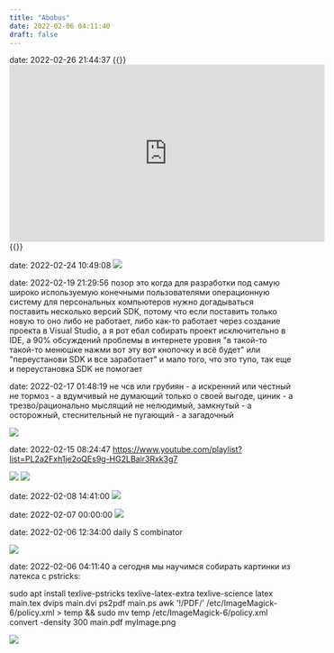 ```yaml
---
title: "Abobus"
date: 2022-02-06 04:11:40
draft: false
---
```


date: 2022-02-26 21:44:37
{{<rawhtml>}}<iframe width="560" height="315" src="https://www.youtube.com/embed/w0DCgbBKdAw" title="YouTube video player" frameborder="0" allow="accelerometer; autoplay; clipboard-write; encrypted-media; gyroscope; picture-in-picture" allowfullscreen></iframe>{{</rawhtml>}}

date: 2022-02-24 10:49:08
![](/img/vk/rfzFTDo4iBg.jpg)

date: 2022-02-19 21:29:56
позор это когда для разработки под самую широко используемую конечными пользователями операционную систему для персональных компьютеров нужно догадываться поставить несколько версий SDK, потому что если поставить только новую то оно либо не работает, либо как-то работает через создание проекта в Visual Studio, а я рот ебал собирать проект исключительно в IDE, а 90% обсуждений проблемы в интернете уровня "в такой-то такой-то менюшке нажми вот эту вот кнопочку и всё будет" или "переустанови SDK и все заработает" и мало того, что это тупо, так еще и переустановка SDK не помогает

date: 2022-02-17 01:48:19
не чсв или грубиян - а искренний или честный
не тормоз - а вдумчивый
не думающий только о своей выгоде, циник - а трезво/рационально мыслящий
не нелюдимый, замкнутый - а осторожный, стеснительный
не пугающий - а загадочный

![](/img/vk/NG5Xgc0j0UU.jpg)

date: 2022-02-15 08:24:47
https://www.youtube.com/playlist?list=PL2a2Fxh1je2oQEs9g-HG2LBair3Rxk3g7

![](/img/vk/3U7ls8YXopY.jpg)
![](/img/vk/Q1m8rwZYcaQ.jpg)

date: 2022-02-08 14:41:00
![](/img/vk/QP6ZL54OEcA.jpg)

date: 2022-02-07 00:00:00
![](/img/vk/Uz_iTb4NxuY.jpg)

date: 2022-02-06 12:34:00
daily S combinator

![](/img/vk/GkU3dkkr3vI.jpg)

date: 2022-02-06 04:11:40
а сегодня мы научимся собирать картинки из латекса с pstricks:

sudo apt install texlive-pstricks texlive-latex-extra texlive-science
latex main.tex
dvips main.dvi
ps2pdf main.ps
awk '!/PDF/' /etc/ImageMagick-6/policy.xml > temp && sudo mv temp /etc/ImageMagick-6/policy.xml
convert -density 300 main.pdf myImage.png

![](/img/vk/p0YB7Q-YK-0.jpg)
